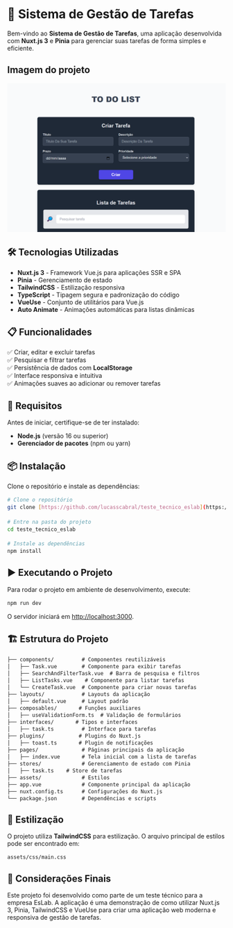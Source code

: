 # 📌 Sistema de Gestão de Tarefas

Bem-vindo ao **Sistema de Gestão de Tarefas**, uma aplicação desenvolvida com **Nuxt.js 3** e **Pinia** para gerenciar suas tarefas de forma simples e eficiente.

## Imagem do projeto

![alt text](./assets/image/image_project.png)

## 🛠 Tecnologias Utilizadas

- **Nuxt.js 3** - Framework Vue.js para aplicações SSR e SPA
- **Pinia** - Gerenciamento de estado
- **TailwindCSS** - Estilização responsiva
- **TypeScript** - Tipagem segura e padronização do código
- **VueUse** - Conjunto de utilitários para Vue.js
- **Auto Animate** - Animações automáticas para listas dinâmicas

## 📋 Funcionalidades

✅ Criar, editar e excluir tarefas  
✅ Pesquisar e filtrar tarefas  
✅ Persistência de dados com **LocalStorage**  
✅ Interface responsiva e intuitiva  
✅ Animações suaves ao adicionar ou remover tarefas

## 🚀 Requisitos

Antes de iniciar, certifique-se de ter instalado:

- **Node.js** (versão 16 ou superior)
- **Gerenciador de pacotes** (npm ou yarn)

## 📦 Instalação

Clone o repositório e instale as dependências:

```bash
# Clone o repositório
git clone [https://github.com/lucasscabral/teste_tecnico_eslab](https://github.com/lucasscabral/teste_tecnico_eslab)

# Entre na pasta do projeto
cd teste_tecnico_eslab

# Instale as dependências
npm install
```

## ▶️ Executando o Projeto

Para rodar o projeto em ambiente de desenvolvimento, execute:

```bash
npm run dev
```

O servidor iniciará em [http://localhost:3000](http://localhost:3000).

## 🏗 Estrutura do Projeto

```
├── components/         # Componentes reutilizáveis
│   ├── Task.vue        # Componente para exibir tarefas
│   ├── SearchAndFilterTask.vue  # Barra de pesquisa e filtros
│   ├── ListTasks.vue    # Componente para listar tarefas
│   └── CreateTask.vue  # Componente para criar novas tarefas
├── layouts/            # Layouts da aplicação
│   ├── default.vue     # Layout padrão
├── composables/       # Funções auxiliares
│   ├── useValidationForm.ts  # Validação de formulários
├── interfaces/       # Tipos e interfaces
│   ├── task.ts         # Interface para tarefas
├── plugins/           # Plugins do Nuxt.js
│   ├── toast.ts       # Plugin de notificações
├── pages/              # Páginas principais da aplicação
│   ├── index.vue       # Tela inicial com a lista de tarefas
├── stores/             # Gerenciamento de estado com Pinia
│   ├── task.ts    # Store de tarefas
├── assets/             # Estilos
├── app.vue             # Componente principal da aplicação
├── nuxt.config.ts      # Configurações do Nuxt.js
└── package.json        # Dependências e scripts
```

## 🎨 Estilização

O projeto utiliza **TailwindCSS** para estilização. O arquivo principal de estilos pode ser encontrado em:

```
assets/css/main.css
```

## 📝 Considerações Finais

Este projeto foi desenvolvido como parte de um teste técnico para a empresa EsLab. A aplicação é uma demonstração de como utilizar Nuxt.js 3, Pinia, TailwindCSS e VueUse para criar uma aplicação web moderna e responsiva de gestão de tarefas.
